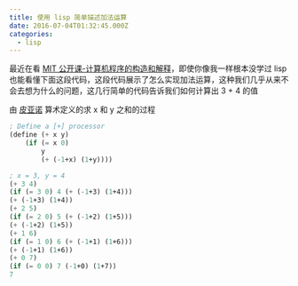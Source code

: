 ```yaml
---
title: 使用 lisp 简单描述加法运算
date: 2016-07-04T01:32:45.000Z
categories:
  - lisp
---
```


最近在看 [MIT 公开课-计算机程序的构造和解释](http://v.youku.com/v_show/id_XNTEzMDAyMTU2.html?f=18958522)，即使你像我一样根本没学过 lisp 也能看懂下面这段代码，这段代码展示了怎么实现加法运算，这种我们几乎从来不会去想为什么的问题，这几行简单的代码告诉我们如何计算出 3 + 4 的值

由 [皮亚诺](https://zh.wikipedia.org/wiki/%E7%9A%AE%E4%BA%9A%E8%AF%BA%E5%85%AC%E7%90%86) 算术定义的求 x 和 y 之和的过程

<!--more-->

```lisp
; Define a [+] processor
(define (+ x y)
    (if (= x 0)
        y
        (+ (-1+x) (1+y))))

; x = 3, y = 4
(+ 3 4)
(if (= 3 0) 4 (+ (-1+3) (1+4)))
(+ (-1+3) (1+4))
(+ 2 5)
(if (= 2 0) 5 (+ (-1+2) (1+5)))
(+ (-1+2) (1+5))
(+ 1 6)
(if (= 1 0) 6 (+ (-1+1) (1+6)))
(+ (-1+1) (1+6))
(+ 0 7)
(if (= 0 0) 7 (-1+0) (1+7))
7
```